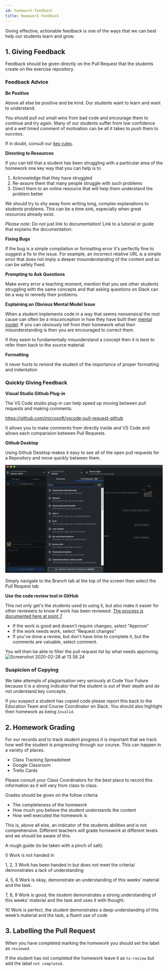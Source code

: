 ```yaml
---
id: homework-feedback
title: Homework Feedback
---
```


Giving effective, actionable feedback is one of the ways that we can best help our students learn and grow.

## 1. Giving Feedback

Feedback should be given directly on the Pull Request that the students create on the exercise repository.

### Feedback Advice

**Be Positive**

Above all else be positive and be kind. Our students want to learn and want to understand.

You should pull out small wins from bad code and encourage them to continue and try again. Many of our students suffer from low confidence and a well timed comment of motivation can be all it takes to push them to success.

If in doubt, consult our [key rules](/volunteers/education/teaching-rules). 

**Directing to Resources**

If you can tell that a student has been struggling with a particular area of the homework one key way that you can help is to

1. Acknowledge that they have struggled
2. Re-assure them that many people struggle with such problems
3. Direct them to an online resource that will help them understand the problem better

We should try to shy away from writing long, complex explanations to students problems. This can be a time sink, especially when great resources already exist.

_Please note_: Do not just link to documentation! Link to a tutorial or guide that explains the documentation.

**Fixing Bugs**

If the bug is a simple compilation or formatting error it's perfectly fine to suggest a fix to the issue. For example, an incorrect relative URL is a simple error that does not imply a deeper misunderstanding of the content and so can be safely fixed.

**Prompting to Ask Questions**

Make every error a teaching moment, mention that you see other students struggling with the same concepts and that asking questions on Slack can be a way to remedy their problems.

**Explaining an Obvious Mental Model Issue**

When a student implements code in a way that seems nonsensical the root cause can often be a misconception in how they have built their [mental model](https://teachtogether.tech/#s:models). If you can obviously tell from their homework what their misunderstanding is then you are encouraged to correct them.

If they seem to fundamentally misunderstand a concept then it is best to refer them back to the source material.

**Formatting**

It never hurts to remind the student of the importance of proper formatting and indentation

### Quickly Giving Feedback

**Visual Studio Github Plug-in**

The VS Code studio plug-in can help speed up moving between pull requests and making comments.

https://github.com/microsoft/vscode-pull-request-github

It allows you to make comments from directly inside and VS Code and allows each comparision between Pull Requests.

**Github Desktop**

Using Github Desktop makes it easy to see all of the open pull requests for a Repository and move quickly between them.

![Fork Button](assets/homework-feedback/pull-request.png)

Simply navigate to the Branch tab at the top of the screen then select the Pull Request tab

**Use the code review tool in GitHub**

This not only get's the students used to using it, but also make it easier for other reviewers to know if work has been reviewed. [The process is documented here at point 7](https://help.github.com/en/github/collaborating-with-issues-and-pull-requests/reviewing-proposed-changes-in-a-pull-request).

- If the work is good and doesn't require changes, select "Approve"
- If the work needs work, select "Request changes"
- If you've done a review, but don't have time to complete it, but the comments are valuable, select comment.

You will then be able to filter the pull request list by what needs approving.
<img width="353" alt="Screenshot 2020-02-28 at 13 58 24" src="https://user-images.githubusercontent.com/31692/75577343-bbf1da00-5a59-11ea-9608-b4b880585d25.png">

### Suspicion of Copying

We take attempts of plagiarisation very seriously at Code Your Future because it is a strong indicator that the student is out of their depth and do not understand key concepts.

If you suspect a student has copied code please report this back to the Education Team and Course Coordinator on Slack. You should also highlight their homework as being `Invalid`.


## 2. Homework Grading

For our records and to track student progress it is important that we track how well the student is progressing through our course. This can happen in a variety of places.

- Class Tracking Spreadsheet
- Google Classroom
- Trello Cards

Please consult your Class Coordinators for the best place to record this information as it will vary from class to class.

Grades should be given on the follow criteria

- The completeness of the homework
- How much you believe the student understands the content
- How well executed the homework is

This is, above all else, an indicator of the students abilities and is not comprehensive. Different teachers will grade homework at different levels and we should be aware of this.

A rough guide (to be taken with a pinch of salt):

0	Work is not handed in

1, 2, 3	Work has been handed in but does not meet the criteria/ demonstrates a lack of understanding

4, 5, 6	Work is okay, demonstrate an understanding of this weeks’ material and the task.

7, 8, 9	Work is good, the student demonstrates a strong understanding of this weeks’ material and the task and uses it with thought.

10	Work is perfect, the student demonstrates a deep understanding of this week’s material and the task, a fluent use of code


## 3. Labelling the Pull Request

When you have completed marking the homework you should set the label as `reviewed`.

If the student has not completed the homework leave it as `to-review` but add the label `not completed.`
